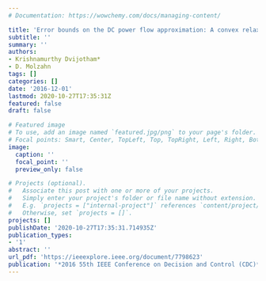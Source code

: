 ```yaml
---
# Documentation: https://wowchemy.com/docs/managing-content/

title: 'Error bounds on the DC power flow approximation: A convex relaxation approach'
subtitle: ''
summary: ''
authors:
- Krishnamurthy Dvijotham*
- D. Molzahn
tags: []
categories: []
date: '2016-12-01'
lastmod: 2020-10-27T17:35:31Z
featured: false
draft: false

# Featured image
# To use, add an image named `featured.jpg/png` to your page's folder.
# Focal points: Smart, Center, TopLeft, Top, TopRight, Left, Right, BottomLeft, Bottom, BottomRight.
image:
  caption: ''
  focal_point: ''
  preview_only: false

# Projects (optional).
#   Associate this post with one or more of your projects.
#   Simply enter your project's folder or file name without extension.
#   E.g. `projects = ["internal-project"]` references `content/project/deep-learning/index.md`.
#   Otherwise, set `projects = []`.
projects: []
publishDate: '2020-10-27T17:35:31.714935Z'
publication_types:
- '1'
abstract: ''
url_pdf: 'https://ieeexplore.ieee.org/document/7798623'
publication: '*2016 55th IEEE Conference on Decision and Control (CDC)*'
---
```

